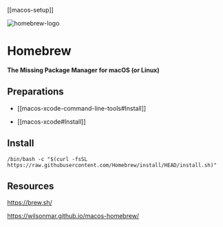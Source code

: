 

[[macos-setup]]


![homebrew-logo](https://brew.sh/assets/img/homebrew-256x256.png)

# Homebrew

**The Missing Package Manager for macOS (or Linux)**

## Preparations

- [[macos-xcode-command-line-tools#Install]]

- [[macos-xcode#Install]]

## Install

```
/bin/bash -c "$(curl -fsSL https://raw.githubusercontent.com/Homebrew/install/HEAD/install.sh)"
```


## Resources


https://brew.sh/

https://wilsonmar.github.io/macos-homebrew/